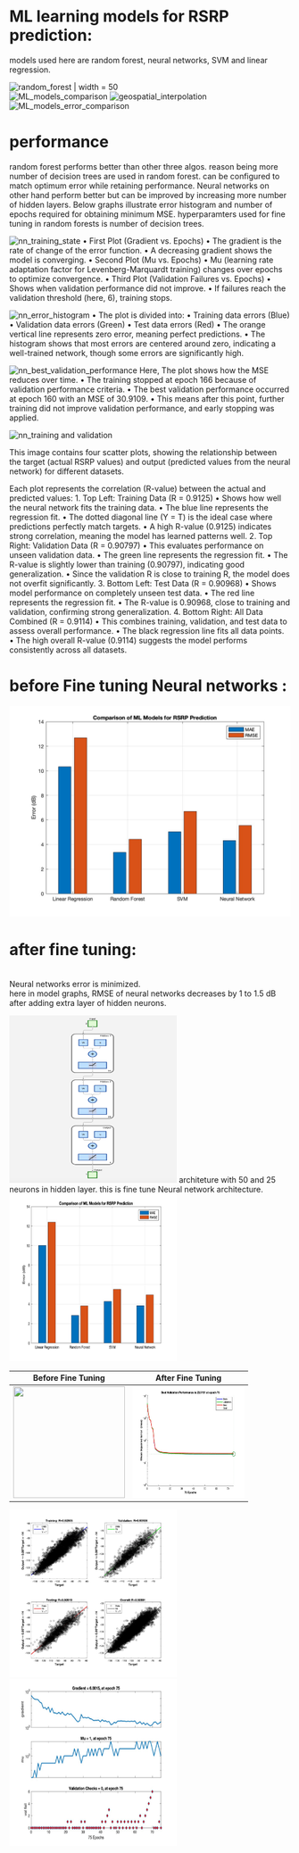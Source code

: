 # ML learning models for RSRP prediction: #

models used here are random forest, neural networks, SVM and linear regression.

![random_forest | width = 50](https://github.com/user-attachments/assets/2600cabf-d9f7-4f92-b96a-0f451bc67561c)  
![ML_models_comparison](https://github.com/user-attachments/assets/55d51378-07e1-429b-8508-e0f31578ac7b)
![geospatial_interpolation](https://github.com/user-attachments/assets/4f63445b-533b-486a-ab7c-fc6b989993c0)
![ML_models_error_comparison](https://github.com/user-attachments/assets/9748f98e-66cb-43b6-b5d8-905d2b30daed)

# performance

random forest performs better than other three algos. reason being more number of decision trees are used in random forest. can be configured to match optimum error while retaining performance. Neural networks on other hand perform better but can be improved by increasing more number of hidden layers.
Below graphs illustrate error histogram and number of epochs required for obtaining minimum MSE.
hyperparamters used for fine tuning in random forests is number of decision trees.

![nn_training_state](https://github.com/user-attachments/assets/24c4d5df-927a-49d7-b261-9ef295a23d36)
	•	First Plot (Gradient vs. Epochs)
	•	The gradient is the rate of change of the error function.
	•	A decreasing gradient shows the model is converging.
	•	Second Plot (Mu vs. Epochs)
	•	Mu (learning rate adaptation factor for Levenberg-Marquardt training) changes over epochs to optimize convergence.
	•	Third Plot (Validation Failures vs. Epochs)
	•	Shows when validation performance did not improve.
	•	If failures reach the validation threshold (here, 6), training stops.


![nn_error_histogram](https://github.com/user-attachments/assets/f4e295aa-f6fc-4b2e-9cff-41bc3fc5bd39)
	•	The plot is divided into:
	•	Training data errors (Blue)
	•	Validation data errors (Green)
	•	Test data errors (Red)
	•	The orange vertical line represents zero error, meaning perfect predictions.
	•	The histogram shows that most errors are centered around zero, indicating a well-trained network, though some errors are significantly high.
 
![nn_best_validation_performance](https://github.com/user-attachments/assets/77866657-0c59-482e-8b49-019d5b79c96b)
Here, The plot shows how the MSE reduces over time.
	•	The training stopped at epoch 166 because of validation performance criteria.
	•	The best validation performance occurred at epoch 160 with an MSE of 30.9109.
	•	This means after this point, further training did not improve validation performance, and early stopping was applied.

 ![nn_training and validation](https://github.com/user-attachments/assets/4e830312-333a-42e5-8ef9-c83c66f79a49)

 This image contains four scatter plots, showing the relationship between the target (actual RSRP values) and output (predicted values from the neural network) for different datasets.

Each plot represents the correlation (R-value) between the actual and predicted values:
	1.	Top Left: Training Data (R = 0.9125)
	•	Shows how well the neural network fits the training data.
	•	The blue line represents the regression fit.
	•	The dotted diagonal line (Y = T) is the ideal case where predictions perfectly match targets.
	•	A high R-value (0.9125) indicates strong correlation, meaning the model has learned patterns well.
	2.	Top Right: Validation Data (R = 0.90797)
	•	This evaluates performance on unseen validation data.
	•	The green line represents the regression fit.
	•	The R-value is slightly lower than training (0.90797), indicating good generalization.
	•	Since the validation R is close to training R, the model does not overfit significantly.
	3.	Bottom Left: Test Data (R = 0.90968)
	•	Shows model performance on completely unseen test data.
	•	The red line represents the regression fit.
	•	The R-value is 0.90968, close to training and validation, confirming strong generalization.
	4.	Bottom Right: All Data Combined (R = 0.9114)
	•	This combines training, validation, and test data to assess overall performance.
	•	The black regression line fits all data points.
	•	The high overall R-value (0.9114) suggests the model performs consistently across all datasets.

# before Fine tuning Neural networks :

	
![image](ML_models_error_comparison.jpg)


 
        
# after fine tuning:
 <br> Neural networks error is minimized.    
here in model graphs, RMSE of neural networks decreases by 1 to 1.5 dB after adding extra layer of hidden neurons.

<img src="nn_default_LM\neural architecture.png" width="300" height="300">
architeture with 50 and 25 neurons in hidden layer. this is fine tune Neural network architecture.

<img src="nn_default_LM\models_comparison.jpg" width="300" height="300">

|Before Fine Tuning                        |                    After Fine Tuning           |
|:---------------------------------------:|:-----------------------------------------------:|
 <img src="https://github.com/user-attachments/assets/77866657-0c59-482e-8b49-019d5b79c96b" width = "200" height = "200">|<img src="nn_default_LM\nn_training_perf.jpg" width="200" height="200">






<img src="nn_default_LM\regression_after_fine_tuning.jpg" width="300" height="300">


<img src="nn_default_LM\nn_training_state.jpg" width="300" height="300">




